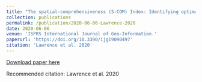 ```yaml
---
title: "The spatial-comprehensiveness (S-COM) Index: Identifying optimal spatial extents in user generated content."
collection: publications
permalink: /publication/2020-06-06-Lawrence-2020
date: 2020-06-06
venue: 'ISPRS International Journal of Geo-Information.'
paperurl: 'https://doi.org/10.3390/ijgi9090497'
citation: 'Lawrence et al. 2020'
---
```


<a href='https://doi.org/10.3390/ijgi9090497'>Download paper here</a>

Recommended citation: Lawrence et al. 2020